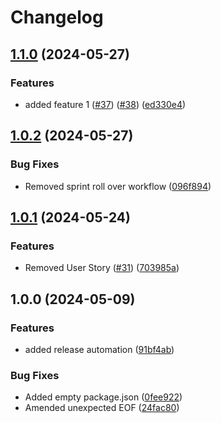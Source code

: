 # Changelog

## [1.1.0](https://github.com/MABIGMAC/Base-Template/compare/v1.0.2...v1.1.0) (2024-05-27)


### Features

* added feature 1 ([#37](https://github.com/MABIGMAC/Base-Template/issues/37)) ([#38](https://github.com/MABIGMAC/Base-Template/issues/38)) ([ed330e4](https://github.com/MABIGMAC/Base-Template/commit/ed330e48faa72c02c2cd552b94c3a3e92bc5389a))

## [1.0.2](https://github.com/MABIGMAC/Base-Template/compare/v1.0.1...v1.0.2) (2024-05-27)


### Bug Fixes

* Removed sprint roll over workflow ([096f894](https://github.com/MABIGMAC/Base-Template/commit/096f8949baf1d22e0f51237f1ec05abd67583aba))

## [1.0.1](https://github.com/MABIGMAC/Base-Template/compare/v1.0.0...v1.0.1) (2024-05-24)


### Features

* Removed User Story ([#31](https://github.com/MABIGMAC/Base-Template/issues/31)) ([703985a](https://github.com/MABIGMAC/Base-Template/commit/703985a8d73bb17bf1f5353f930b1dcb19b364b8))

## 1.0.0 (2024-05-09)


### Features

* added release automation ([91bf4ab](https://github.com/MABIGMAC/Base-Template/commit/91bf4ab7675c9240b579ac89d547aedf956378de))


### Bug Fixes

* Added empty package.json ([0fee922](https://github.com/MABIGMAC/Base-Template/commit/0fee92227b1b878e951031b01e482da9acc2b6ad))
* Amended unexpected EOF ([24fac80](https://github.com/MABIGMAC/Base-Template/commit/24fac8042db02edffc6cad7b91eabc9e01b086c4))
